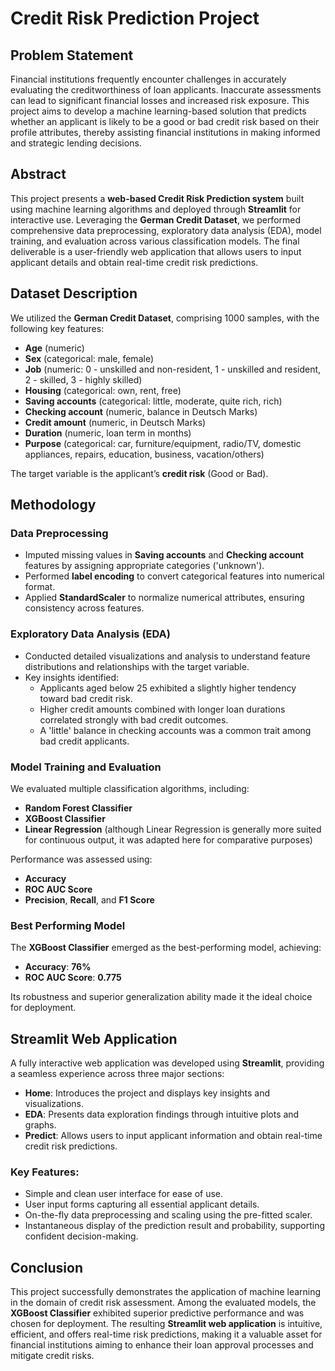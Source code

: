 
 # Credit Risk Prediction Project 



## **Problem Statement**
Financial institutions frequently encounter challenges in accurately evaluating the creditworthiness of loan applicants. Inaccurate assessments can lead to significant financial losses and increased risk exposure. This project aims to develop a machine learning-based solution that predicts whether an applicant is likely to be a good or bad credit risk based on their profile attributes, thereby assisting financial institutions in making informed and strategic lending decisions.



## **Abstract**
This project presents a **web-based Credit Risk Prediction system** built using machine learning algorithms and deployed through **Streamlit** for interactive use. Leveraging the **German Credit Dataset**, we performed comprehensive data preprocessing, exploratory data analysis (EDA), model training, and evaluation across various classification models. The final deliverable is a user-friendly web application that allows users to input applicant details and obtain real-time credit risk predictions.



## **Dataset Description**
We utilized the **German Credit Dataset**, comprising 1000 samples, with the following key features:

- **Age** (numeric)
- **Sex** (categorical: male, female)
- **Job** (numeric: 0 - unskilled and non-resident, 1 - unskilled and resident, 2 - skilled, 3 - highly skilled)
- **Housing** (categorical: own, rent, free)
- **Saving accounts** (categorical: little, moderate, quite rich, rich)
- **Checking account** (numeric, balance in Deutsch Marks)
- **Credit amount** (numeric, in Deutsch Marks)
- **Duration** (numeric, loan term in months)
- **Purpose** (categorical: car, furniture/equipment, radio/TV, domestic appliances, repairs, education, business, vacation/others)

The target variable is the applicant’s **credit risk** (Good or Bad).


## **Methodology**

### **Data Preprocessing**
- Imputed missing values in **Saving accounts** and **Checking account** features by assigning appropriate categories ('unknown').
- Performed **label encoding** to convert categorical features into numerical format.
- Applied **StandardScaler** to normalize numerical attributes, ensuring consistency across features.

### **Exploratory Data Analysis (EDA)**
- Conducted detailed visualizations and analysis to understand feature distributions and relationships with the target variable.
- Key insights identified:
  - Applicants aged below 25 exhibited a slightly higher tendency toward bad credit risk.
  - Higher credit amounts combined with longer loan durations correlated strongly with bad credit outcomes.
  - A 'little' balance in checking accounts was a common trait among bad credit applicants.

### **Model Training and Evaluation**
We evaluated multiple classification algorithms, including:
- **Random Forest Classifier**
- **XGBoost Classifier**
- **Linear Regression** (although Linear Regression is generally more suited for continuous output, it was adapted here for comparative purposes)

Performance was assessed using:
- **Accuracy**
- **ROC AUC Score**
- **Precision**, **Recall**, and **F1 Score**



### **Best Performing Model**
The **XGBoost Classifier** emerged as the best-performing model, achieving:

- **Accuracy**: **76%**
- **ROC AUC Score**: **0.775**

Its robustness and superior generalization ability made it the ideal choice for deployment.



## **Streamlit Web Application**
A fully interactive web application was developed using **Streamlit**, providing a seamless experience across three major sections:

- **Home**: Introduces the project and displays key insights and visualizations.
- **EDA**: Presents data exploration findings through intuitive plots and graphs.
- **Predict**: Allows users to input applicant information and obtain real-time credit risk predictions.

### **Key Features:**
- Simple and clean user interface for ease of use.
- User input forms capturing all essential applicant details.
- On-the-fly data preprocessing and scaling using the pre-fitted scaler.
- Instantaneous display of the prediction result and probability, supporting confident decision-making.



## **Conclusion**
This project successfully demonstrates the application of machine learning in the domain of credit risk assessment. Among the evaluated models, the **XGBoost Classifier** exhibited superior predictive performance and was chosen for deployment. The resulting **Streamlit web application** is intuitive, efficient, and offers real-time risk predictions, making it a valuable asset for financial institutions aiming to enhance their loan approval processes and mitigate credit risks.



